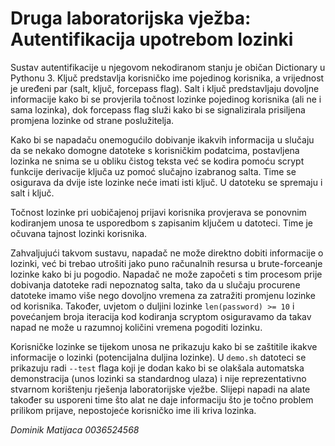 # Druga laboratorijska vježba: Autentifikacija upotrebom lozinki

Sustav autentifikacije u njegovom nekodiranom stanju je običan Dictionary u Pythonu 3. Ključ predstavlja korisničko ime pojedinog korisnika, a vrijednost je uređeni par (salt, ključ, forcepass flag). Salt i ključ predstavljaju dovoljne informacije kako bi se provjerila točnost lozinke pojedinog korisnika (ali ne i sama lozinka), dok forcepass flag služi kako bi se signalizirala prisiljena promjena lozinke od strane poslužitelja.

Kako bi se napadaču onemogućilo dobivanje ikakvih informacija u slučaju da se nekako domogne datoteke s korisničkim podatcima, postavljena lozinka ne snima se u obliku čistog teksta već se kodira pomoću scrypt funkcije derivacije ključa uz pomoć slučajno izabranog salta. Time se osigurava da dvije iste lozinke neće imati isti ključ. U datoteku se spremaju i salt i ključ.

Točnost lozinke pri uobičajenoj prijavi korisnika provjerava se ponovnim kodiranjem unosa te usporedbom s zapisanim ključem u datoteci. Time je očuvana tajnost lozinki korisnika.

Zahvaljujući takvom sustavu, napadač ne može direktno dobiti informacije o lozinki, već bi trebao utrošiti jako puno računalnih resursa u brute-forceanje lozinke kako bi ju pogodio. Napadač ne može započeti s tim procesom prije dobivanja datoteke radi nepoznatog salta, tako da u slučaju procurene datoteke imamo više nego dovoljno vremena za zatražiti promjenu lozinke od korisnika. Također, uvjetom o duljini lozinke `len(password) >= 10` i povećanjem broja iteracija kod kodiranja scryptom osiguravamo da takav napad ne može u razumnoj količini vremena pogoditi lozinku.

Korisničke lozinke se tijekom unosa ne prikazuju kako bi se zaštitile ikakve informacije o lozinki (potencijalna duljina lozinke). U `demo.sh` datoteci se prikazuju radi `--test` flaga koji je dodan kako bi se olakšala automatska demonstracija (unos lozinki sa standardnog ulaza) i nije reprezentativno stvarnom korištenju rješenja laboratorijske vježbe. Slijepi napadi na alate također su usporeni time što alat ne daje informaciju što je točno problem prilikom prijave, nepostojeće korisničko ime ili kriva lozinka.

*Dominik Matijaca 0036524568*
